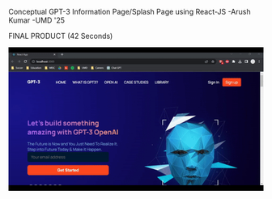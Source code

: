 Conceptual GPT-3 Information Page/Splash Page using React-JS
-Arush Kumar
-UMD '25

FINAL PRODUCT (42 Seconds)

![](https://github.com/02Arush/-ReactJS--Responsive-GPT3-CONCEPT/blob/main/final-product-img/GPT-3-ReactJS-Concept.gif?raw=true)
